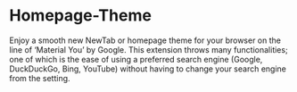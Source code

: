 # Homepage-Theme
 Enjoy a smooth new NewTab or homepage theme for your browser on the line of ‘Material You’ by Google. This extension throws many functionalities; one of which is the ease of using a preferred search engine (Google, DuckDuckGo, Bing, YouTube) without having to change your search engine from the setting.
